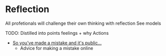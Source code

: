 Reflection
==========

All profetionals will challenge their own thinking with reflection
See models

TODO: Distilled into points
feelings + why
Actions


* [So you've made a mistake and it's public...](https://meta.wikimedia.org/wiki/So_you%27ve_made_a_mistake_and_it%27s_public...)
    * Advice for making a mistake online
